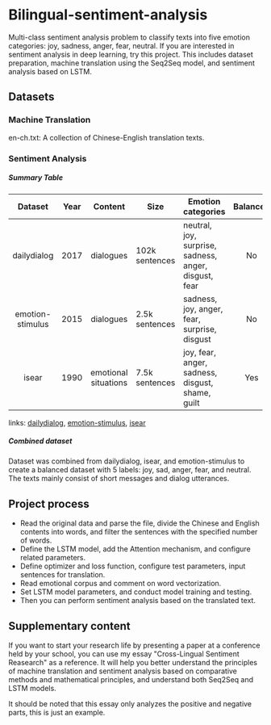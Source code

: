 # Bilingual-sentiment-analysis

Multi-class sentiment analysis problem to classify texts into five emotion categories: joy, sadness, anger, fear, neutral. If you are interested in sentiment analysis in deep learning, try this project. This includes dataset preparation, machine translation using the Seq2Seq model, and sentiment analysis based on LSTM.

## Datasets

### Machine Translation

en-ch.txt: A collection of Chinese-English translation texts.

### Sentiment Analysis

##### Summary Table

|     Dataset    | Year |  Content  |     Size     | Emotion categories | Balanced |
| :--------------: | :--: | :-------: | ------------ | ------------------ | :-------: |
|dailydialog| 2017 | dialogues |102k sentences|neutral, joy, surprise, sadness, anger, disgust, fear| No |
|emotion-stimulus|2015|dialogues|2.5k sentences|sadness, joy, anger, fear, surprise, disgust| No |
|isear|1990|emotional situations|7.5k sentences|joy, fear, anger, sadness, disgust, shame, guilt| Yes |

links: [dailydialog](http://yanran.li/dailydialog.html), [emotion-stimulus](http://www.site.uottawa.ca/~diana/resources/emotion_stimulus_data), [isear](http://www.affective-sciences.org/index.php/download_file/view/395/296/)


##### Combined dataset

Dataset was combined from dailydialog, isear, and emotion-stimulus to create a balanced dataset with 5 labels: joy, sad, anger, fear, and neutral. The texts mainly consist of short messages and dialog utterances.

## Project process
* Read the original data and parse the file, divide the Chinese and English contents into words, and filter the sentences with the specified number of words.
* Define the LSTM model, add the Attention mechanism, and configure related parameters.
* Define optimizer and loss function, configure test parameters, input sentences for translation.
* Read emotional corpus and comment on word vectorization.
* Set LSTM model parameters, and conduct model training and testing.
* Then you can perform sentiment analysis based on the translated text.


## Supplementary content

If you want to start your research life by presenting a paper at a conference held by your school, you can use my essay "Cross-Lingual Sentiment Reasearch" as a reference. It will help you better understand the principles of machine translation and sentiment analysis based on comparative methods and mathematical principles, and understand both Seq2Seq and LSTM models.

It should be noted that this essay only analyzes the positive and negative parts, this is just an example.

